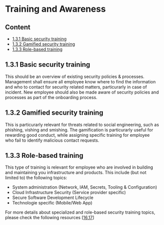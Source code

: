 # Training and Awareness

## Content 
* [1.3.1 Basic security training](#131-basic-security-training)
* [1.3.2 Gamified security training](#132-gamified-security-training)
* [1.3.3 Role-based training](#133-role-based-training)



## 1.3.1 Basic security training
This should be an overview of existing security policies & processes. Management shall ensure all employee know where to find the information and who to contact for security related matters, particurarly in case of incident. New employee should also be made aware of security policies and processes as part of the onboarding process. 

## 1.3.2 Gamified security training
This is particurarly relevant for threats related to social engineering, such as phishing, vishing and smishing. The gamification is particurarly useful for rewarding good conduct, while assigning specific training for employee who fail to identify malicious contact requests. 

## 1.3.3 Role-based training
This type of training is relevant for employee who are involved in building and maintaining you infrastructure and products. This include (but not limited to) the following topics: 
* System administration (Network, IAM, Secrets, Tooling & Configuration)
* Cloud Infrastructure Security (Service provider specific)
* Secure Software Development Lifecycle
* Technologie specific (Mobile/Web App)

For more details about specialized and role-based security training topics, please check the following resources [[16](../references.md#116-sans-cssr),[17](../references.md#117-paul-jerimy-scr)]
